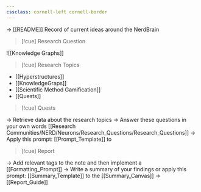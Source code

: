 ```yaml
---
cssclass: cornell-left cornell-border
---
```

-> [[README]] Record of current ideas around the NerdBrain


>[!cue] Research Question

![[Knowledge Graphs]]

>[!cue] Research Topics

- [[Hyperstructures]]
- [[KnowledgeGraps]]
- [[Scientific Method Gamification]]
- [[Quests]]

>[!cue] Quests

-> Retrieve data about the research topics
-> Answer these questions in your own words [[Research Communities/NERD/Neurons/Research_Questions/Research_Questions]]
-> Apply this prompt: [[Prompt_Template]] to 

>[!cue] Report


-> Add relevant tags to the note and then implement a [[Formatting_Prompt]]
-> Write a summary of your findings or apply this prompt: [[Summary_Template]] to the [[Summary_Canvas]]
-> [[Report_Guide]]

